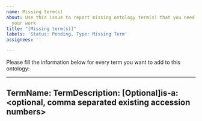 ```yaml
---
name: Missing term(s)
about: Use this issue to report missing ontology term(s) that you need to annotate
  your work
title: "[Missing term(s)]"
labels: 'Status: Pending, Type: Missing Term'
assignees: ''

---
```


Please fill the information below for every term you want to add to this ontology:

---
TermName: <insert term name>
TermDescription: <insert free-text term description>
[Optional]is-a: <optional, comma separated existing accession numbers>
---
